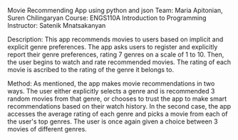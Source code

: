 Movie Recommending App using python and json
Team: Maria Apitonian, Suren Chilingaryan
Course: ENGS110A Introduction to Programming
Instructor: Satenik Mnatsakanyan

Description: This app recommends movies to users based on implicit and explicit genre preferences. The app asks users to register and 
explicitly report their genre preferences, rating 7 genres on a scale of 1 to 10. Then, the user begins to watch and rate recommended movies.
The rating of each movie is ascribed to the rating of the genre it belongs to.

Method: As mentioned, the app makes movie recommendations in two ways. The user either explicitly selects a genre and is recommended 3 random movies
from that genre, or chooses to trust the app to make smart recommendations based on their watch history. In the second case, the app accesses
the average rating of each genre and picks a movie from each of the user's top genres. The user is once again given a choice between 3 movies of
different genres.
